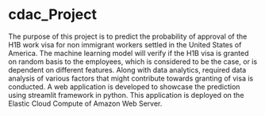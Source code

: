 # cdac_Project

The purpose of this project is to predict the probability of approval of the H1B work visa for non immigrant workers settled in the United States of America. The machine learning model will verify if the H1B visa is granted on random basis to the employees, which is considered to be the case, or is dependent on different features. Along with data analytics, required data analysis of various factors that might contribute towards granting of visa is conducted. A web application is developed to showcase the prediction using streamlit framework in python. This application is deployed on the Elastic Cloud Compute of Amazon Web Server.
